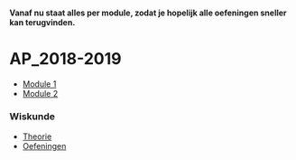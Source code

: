 #### Vanaf nu staat alles per module, zodat je hopelijk alle oefeningen sneller kan terugvinden.
# AP_2018-2019
- [Module 1](module1.md)
- [Module 2](module2.md)

### Wiskunde
- [Theorie](/vakken/wiskunde/algemeen_theorie.md)
- [Oefeningen](/vakken/wiskunde/algemeen_oefeningen.md)
